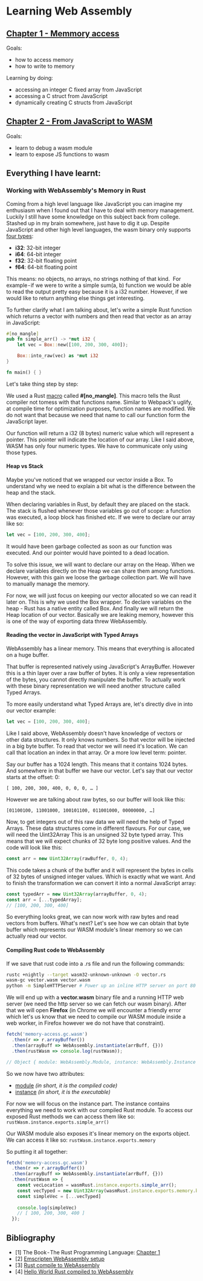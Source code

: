 # Learning Web Assembly

## [Chapter 1 - Memmory access](./chapters/1-memory-access)
Goals:
- how to access memory
- how to write to memory

Learning by doing:
- accessing an integer C fixed array from JavaScript
- accessing a C struct from JavaScript
- dynamically creating C structs from JavaScript

## [Chapter 2 - From JavaScript to WASM](./chapters/2-from-javascript-to-wasm)
Goals:
- learn to debug a wasm module
- learn to expose JS functions to wasm

## Everything I have learnt:

### Working with WebAssembly's Memory in Rust
Coming from a high level language like JavaScript you can imagine my enthusiasm when I found out that I have to deal with memory management. Luckily I still have some knowledge on this subject back from college. Stashed up in my brain somewhere, just have to dig it up.
Despite JavaScript and other high level languages, the wasm binary only supports [four types](https://github.com/WebAssembly/design/blob/master/Semantics.md#types):

- **i32**: 32-bit integer
- **i64**: 64-bit integer
- **f32**: 32-bit floating point
- **f64**: 64-bit floating point

This means: no objects, no arrays, no strings nothing of that kind. 
For example - if we were to write a simple sum(a, b) function we would be able to read the output pretty easy because it is a i32 number. However, if we would like to return anything else things get interesting.

To further clarify what I am talking about, let's write a simple Rust function which returns a vector with numbers and then read that vector as an array in JavaScript:

```rust
#[no_mangle]
pub fn simple_arr() -> *mut i32 {
	let vec = Box::new([100, 200, 300, 400]);

	Box::into_raw(vec) as *mut i32
}

fn main() { }
```

Let's take thing step by step:

We used a Rust [macro](https://doc.rust-lang.org/book/first-edition/macros.html) called **#[no_mangle]**. This macro tells the Rust compiler not tomess with that functions name. Similar to Webpack's uglify, at compile time for optimization purposes, function names are modified. We do not want that because we need that name to call our function form the JavaScript layer.

Our function will return a i32 (8 bytes) numeric value which will represent a pointer. This pointer will indicate the location of our array. Like I said above, WASM has only four numeric types. We have to communicate only using those types.

####  Heap vs Stack
Maybe you've noticed that we wrapped our vector inside a Box. To understand why we need to explain a bit what is the difference between the heap and the stack.

When declaring variables in Rust, by default they are placed on the stack. The stack is flushed whenever those variables go out of scope: a function was executed, a loop block has finished etc. If we were to declare our array like so:

```rust
let vec = [100, 200, 300, 400];
```

It would have been garbage collected as soon as our function was executed. And our pointer would have pointed to a dead location.

To solve this issue, we will want to declare our array on the Heap. When we declare variables directly on the Heap we can share them among functions. However, with this gain we loose the garbage collection part. We will have to manually manage the memory.

For now, we will just focus on keeping our vector allocated so we can read it later on.
This is why we used the Box wrapper. To declare variables on the heap - Rust has a native entity called Box.
And finally we will return the Heap location of our vector. Basically we are leaking memory, however this is one of the way of exporting data threw WebAssembly.

#### Reading the vector in JavaScript with Typed Arrays

WebAssembly has a linear memory. This means that everything is allocated on a huge buffer.

That buffer is represented natively using JavaScript's ArrayBuffer. However this is a thin layer over a raw buffer of bytes. It is only a view representation of the bytes, you cannot directly manipulate the buffer. To actually work with these binary representation we will need another structure called Typed Arrays.

To more easily understand what Typed Arrays are, let's directly dive in into our vector example:

```rust
let vec = [100, 200, 300, 400];
```

Like I said above, WebAssembly doesn't have knowledge of vectors or other data structures. It only knows numbers. So that vector will be injected in a big byte buffer. To read that vector we will need it's location. We can call that location an index in that array. Or a more low level term: pointer.

Say our buffer has a 1024 length. This means that it contains 1024 bytes. And somewhere in that buffer we have our vector. Let's say that our vector starts at the offset: 0:

`[ 100, 200, 300, 400, 0, 0, 0, … ]`

However we are talking about raw bytes, so our buffer will look like this:

`[01100100, 11001000, 100101100, 011001000, 00000000, …]`

Now, to get integers out of this raw data we will need the help of Typed Arrays. These data structures come in different flavours. For our case, we will need the Uint32Array This is an unsigned 32 byte typed array. This means that we will expect chunks of 32 byte long positive values. And the code will look like this:

```javascript
const arr = new Uint32Array(rawBuffer, 0, 4);
```

This code takes a chunk of the buffer and it will represent the bytes in cells of 32 bytes of unsigned integer values. Which is exactly what we want. And to finish the transformation we can convert it into a normal JavaScript array:

```javascript
const typedArr = new Uint32Array(arrayBuffer, 0, 4);
const arr = [...typedArray];
// [100, 200, 300, 400]
```

So everything looks great, we can now work with raw bytes and read vectors from buffers. What's next? Let's see how we can obtain that byte buffer which represents our WASM module's linear memory so we can actually read our vector.

#### Compiling Rust code to WebAssembly

If we save that rust code into a .rs file and run the following commands:

```bash
rustc +nightly --target wasm32-unknown-unknown -O vector.rs
wasm-gc vector.wasm vector.wasm
python -m SimpleHTTPServer # Power up an inline HTTP server on port 80
```

We will end up with a **vector.wasm** binary file and a running HTTP web server (we need the http server so we can fetch our wasm binary). After that we will open **Firefox** (in Chrome we will encounter a friendly error which let's us know that we need to compile our WASM module inside a web worker, in Firefox however we do not have that constraint).

```javascript
fetch('memory-access.gc.wasm')
  .then(r => r.arrayBuffer())
  .then(arrayBuff => WebAssembly.instantiate(arrBuff, {}))
  .then(rustWasm => console.log(rustWasm));

// Object { module: WebAssembly.Module, instance: WebAssembly.Instance } 
```

So we now have two attributes: 
- [module](https://developer.mozilla.org/en-US/docs/Web/JavaScript/Reference/Global_Objects/WebAssembly/Module) *(in short, it is the compiled code)*
- [instance](https://developer.mozilla.org/en-US/docs/Web/JavaScript/Reference/Global_Objects/WebAssembly/Instance) *(in short, it is the executable)*

For now we will focus on the instance part. The instance contains everything we need to work with our compiled Rust module. To access our exposed Rust methods we can access them like so: `rustWasm.instance.exports.simple_arr()`

Our WASM module also exposes it's linear memory on the exports object. We can access it like so: `rustWasm.instance.exports.memory`

So putting it all together:

```javascript
fetch('memory-access.gc.wasm')
  .then(r => r.arrayBuffer())
  .then(arrayBuff => WebAssembly.instantiate(arrBuff, {}))
  .then(rustWasm => {
    const vecLocation = wasmRust.instance.exports.simple_arr();
    const vecTyped = new Uint32Array(wasmRust.instance.exports.memory.buffer, vecLocation, 4);
    const simpleVec = [...vecTyped]
    
    console.log(simpleVec)
    // [ 100, 200, 300, 400 ]
  });
```

## Bibliography

- [1] The Book - The Rust Programming Language: [Chapter 1](https://doc.rust-lang.org/book/first-edition/getting-started.html#writing-and-running-a-rust-program)
- [2] [Emscripten WebAssembly setup](http://kripken.github.io/emscripten-site/docs/compiling/WebAssembly.html#setup)
- [3] [Rust compile to WebAssembly](https://rust-lang-nursery.github.io/rust-wasm/setup.html)
- [4] [Hello World Rust compiled to WebAssembly](https://rust-lang-nursery.github.io/rust-wasm/hello-world.html)
